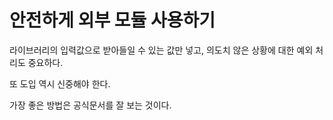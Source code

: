 안전하게 외부 모듈 사용하기
=

라이브러리의 입력값으로 받아들일 수 있는 값만 넣고, 의도치 않은 상황에 대한 예외 처리도 중요하다.

또 도입 역시 신중해야 한다.

가장 좋은 방법은 공식문서를 잘 보는 것이다.
